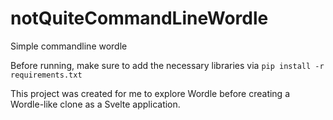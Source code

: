 # notQuiteCommandLineWordle
Simple commandline wordle

Before running, make sure to add the necessary libraries via
```pip install -r requirements.txt```

This project was created for me to explore Wordle before creating a Wordle-like clone as a Svelte application.
